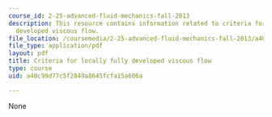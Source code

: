 ```yaml
---
course_id: 2-25-advanced-fluid-mechanics-fall-2013
description: This resource contains information related to criteria for locally fully
  developed viscous flow.
file_location: /coursemedia/2-25-advanced-fluid-mechanics-fall-2013/a40c99d77c5f2849a8645fcfa15a606a_MIT2_25F13_Criter_for_lo.pdf
file_type: application/pdf
layout: pdf
title: Criteria for locally fully developed viscous flow
type: course
uid: a40c99d77c5f2849a8645fcfa15a606a

---
```

None